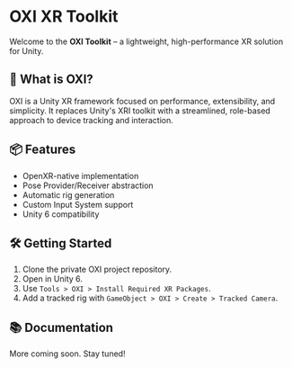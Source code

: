# OXI XR Toolkit

Welcome to the **OXI Toolkit** – a lightweight, high-performance XR solution for Unity.

## 🚀 What is OXI?
OXI is a Unity XR framework focused on performance, extensibility, and simplicity. It replaces Unity's XRI toolkit with a streamlined, role-based approach to device tracking and interaction.

## 📦 Features
- OpenXR-native implementation
- Pose Provider/Receiver abstraction
- Automatic rig generation
- Custom Input System support
- Unity 6 compatibility

## 🛠️ Getting Started
1. Clone the private OXI project repository.
2. Open in Unity 6.
3. Use `Tools > OXI > Install Required XR Packages`.
4. Add a tracked rig with `GameObject > OXI > Create > Tracked Camera`.

## 📚 Documentation
More coming soon. Stay tuned!
